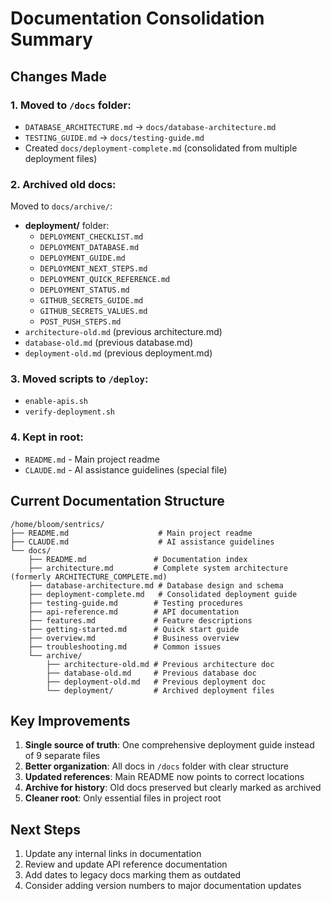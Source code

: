 # Documentation Consolidation Summary

## Changes Made

### 1. Moved to `/docs` folder:
- `DATABASE_ARCHITECTURE.md` → `docs/database-architecture.md`
- `TESTING_GUIDE.md` → `docs/testing-guide.md`
- Created `docs/deployment-complete.md` (consolidated from multiple deployment files)

### 2. Archived old docs:
Moved to `docs/archive/`:
- **deployment/** folder:
  - `DEPLOYMENT_CHECKLIST.md`
  - `DEPLOYMENT_DATABASE.md` 
  - `DEPLOYMENT_GUIDE.md`
  - `DEPLOYMENT_NEXT_STEPS.md`
  - `DEPLOYMENT_QUICK_REFERENCE.md`
  - `DEPLOYMENT_STATUS.md`
  - `GITHUB_SECRETS_GUIDE.md`
  - `GITHUB_SECRETS_VALUES.md`
  - `POST_PUSH_STEPS.md`
- `architecture-old.md` (previous architecture.md)
- `database-old.md` (previous database.md)
- `deployment-old.md` (previous deployment.md)

### 3. Moved scripts to `/deploy`:
- `enable-apis.sh`
- `verify-deployment.sh`

### 4. Kept in root:
- `README.md` - Main project readme
- `CLAUDE.md` - AI assistance guidelines (special file)

## Current Documentation Structure

```
/home/bloom/sentrics/
├── README.md                    # Main project readme
├── CLAUDE.md                    # AI assistance guidelines
└── docs/
    ├── README.md               # Documentation index
    ├── architecture.md         # Complete system architecture (formerly ARCHITECTURE_COMPLETE.md)
    ├── database-architecture.md # Database design and schema
    ├── deployment-complete.md   # Consolidated deployment guide
    ├── testing-guide.md        # Testing procedures
    ├── api-reference.md        # API documentation
    ├── features.md             # Feature descriptions
    ├── getting-started.md      # Quick start guide
    ├── overview.md             # Business overview
    ├── troubleshooting.md      # Common issues
    └── archive/
        ├── architecture-old.md # Previous architecture doc
        ├── database-old.md     # Previous database doc
        ├── deployment-old.md   # Previous deployment doc
        └── deployment/         # Archived deployment files
```

## Key Improvements

1. **Single source of truth**: One comprehensive deployment guide instead of 9 separate files
2. **Better organization**: All docs in `/docs` folder with clear structure
3. **Updated references**: Main README now points to correct locations
4. **Archive for history**: Old docs preserved but clearly marked as archived
5. **Cleaner root**: Only essential files in project root

## Next Steps

1. Update any internal links in documentation
2. Review and update API reference documentation
3. Add dates to legacy docs marking them as outdated
4. Consider adding version numbers to major documentation updates